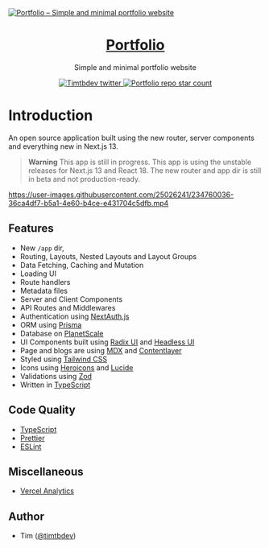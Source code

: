 <a href="https://timtb.dev">
  <img alt="Portfolio – Simple and minimal portfolio website" src="https://timtb.dev/images/banner/banner.jpg">
  <h1 align="center">Portfolio</h1>
</a>

<p align="center">
  Simple and minimal portfolio website
</p>

<p align="center">
  <a href="https://twitter.com/timtbdev">
    <img src="https://img.shields.io/twitter/follow/timtbdev?style=flat&label=timtbdev&logo=twitter&color=0bf&logoColor=fff" alt="Timtbdev twitter" />
  </a>
  <a href="https://github.com/timtbdev/Portfolio">
    <img src="https://img.shields.io/github/stars/timtbdev/Portfolio?label=timtbdev%2FPortfolio" alt="Portfolio repo star count" />
  </a>
</p>

# Introduction

An open source application built using the new router, server components and everything new in Next.js 13.

> **Warning**
> This app is still in progress.
> This app is using the unstable releases for Next.js 13 and React 18. The new router and app dir is still in beta and not production-ready.

https://user-images.githubusercontent.com/25026241/234760036-36ca4df7-b5a1-4e60-b4ce-e431704c5dfb.mp4

## Features

- New `/app` dir,
- Routing, Layouts, Nested Layouts and Layout Groups
- Data Fetching, Caching and Mutation
- Loading UI
- Route handlers
- Metadata files
- Server and Client Components
- API Routes and Middlewares
- Authentication using [NextAuth.js](https://next-auth.js.org/)
- ORM using [Prisma](https://www.prisma.io/)
- Database on [PlanetScale](https://planetscale.com/)
- UI Components built using [Radix UI](https://www.radix-ui.com/) and [Headless UI](https://headlessui.com/)
- Page and blogs are using [MDX](https://mdxjs.com/) and [Contentlayer](https://www.contentlayer.dev/)
- Styled using [Tailwind CSS](https://tailwindcss.com/)
- Icons using [Heroicons](https://heroicons.com/) and [Lucide](https://lucide.dev/)
- Validations using [Zod](https://www.zod.dev)
- Written in [TypeScript](https://www.typescriptlang.org/)

## Code Quality

- [TypeScript](https://www.typescriptlang.org/)
- [Prettier](https://prettier.io/)
- [ESLint](https://eslint.org/)

## Miscellaneous

- [Vercel Analytics](https://vercel.com/analytics)

## Author

- Tim ([@timtbdev](https://twitter.com/timtbdev))
